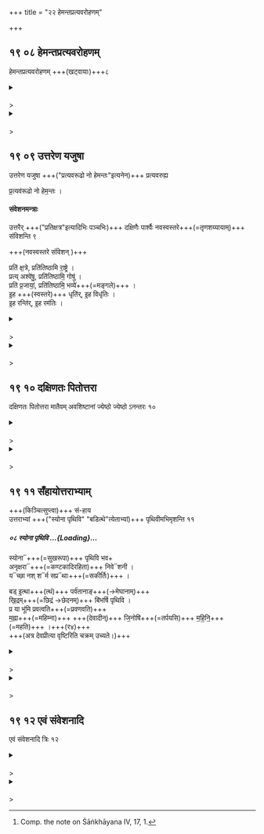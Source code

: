+++
title = "२२ हेमन्तप्रत्यवरोहणम्"

+++


## १९ ०८ हेमन्तप्रत्यवरोहणम्

<div class="js_include" includetitle="false" newlevelforh1="3" unfilled url="/vedAH_yajuH/taittirIyam/sUtram/ApastambaH/gRhyam/sUtra-pAThaH/vishvAsa-prastutiH/22_hemantapratyavarohaNam/19_08_hemantapratyavarohaNam.md">

हेमन्तप्रत्यवरोहणम् +++(खट्वायाः)+++८  

</div>

<div class="js_include collapsed" newlevelforh1="4" title="सर्वाष् टीकाः" unfilled url="/vedAH_yajuH/taittirIyam/sUtram/ApastambaH/gRhyam/sUtra-pAThaH/sarvASh_TIkAH/22_hemantapratyavarohaNam/19_08_hemantapratyavarohaNam.md">

<details><summary><h4></h4>></summary>
<details><summary>Oldenberg</summary>

8. [^1]  (Now follows) the 'redescent' in the winter.

[^1]:  Comp. the note on Śāṅkhāyana IV, 17, 1.
</details>

<details><summary>हरदत्तः</summary>

+++(सम्पादकटिप्पनी - सूत्रमिदमग्रिमे व्याख्यातम् ।)+++
</details>

<details><summary>सुदर्शनः</summary>

+++(सम्पादकटिप्पनी - सूत्रमिदमग्रिमे व्याख्यातम् ।)+++
</details>
</details>

</div>

<div class="js_include collapsed" newlevelforh1="4" title="मूलम्" unfilled url="/vedAH_yajuH/taittirIyam/sUtram/ApastambaH/gRhyam/sUtra-pAThaH/mUlam/22_hemantapratyavarohaNam/19_08_hemantapratyavarohaNam.md">

<details><summary><h4></h4>></summary>

हेमन्तप्रत्यवरोहणम्।

</details>

</div>

## १९ ०९ उत्तरेण यजुषा

<div class="js_include" includetitle="false" newlevelforh1="3" unfilled url="/vedAH_yajuH/taittirIyam/sUtram/ApastambaH/gRhyam/sUtra-pAThaH/vishvAsa-prastutiH/22_hemantapratyavarohaNam/19_09_uttareNa_yajuShA.md">

उत्तरेण यजुषा +++("प्रत्यवरूढो नो हेमन्तः"इत्यनेन)+++ प्रत्यवरुह्य  

<div class="js_include bg-light-yellow" includetitle="false" newlevelforh1="2" unfilled="" url="/vedAH_yajuH/taittirIyam/sUtram/ApastambaH/gRhyam/ekAgnikANDam/vishvAsa-prastutiH/2_18/02_pratyavarUDho_no.md">

प्र॒त्यव॑रूढो नो हेम॒न्तः ।  

</div>

#### संवेशनमन्त्राः  
उत्तरैर् +++("प्रतिक्षत्र"इत्यादिभिः पञ्चभिः)+++ दक्षिणैः पार्श्वैः नवस्वस्तरे+++(=तृणशय्यायाम्)+++ संविशन्ति ९  

+++(नवस्वस्तरे संविशन् )+++  
<div class="js_include bg-light-yellow" includetitle="false" newlevelforh1="2" unfilled="" url="/vedAH_yajuH/taittirIyam/sUtram/ApastambaH/gRhyam/ekAgnikANDam/vishvAsa-prastutiH/2_18/03-07_pratixatre_pratitiShThAmi.md">

प्रति॑ क्ष॒त्रे, प्रति॑तिष्ठामि रा॒ष्ट्रे ।  
प्रत्य् अश्वे॑षु॒, प्रति॑तिष्ठामि॒ गोषु॑ ।  
प्रति॑ प्र॒जायां॒, प्रति॑तिष्ठामि॒ भव्ये॑+++(=मङ्गले)+++ ।  
इ॒ह +++(स्वस्तरे)+++ धृति॑र्, इ॒ह विधृ॑तिः ।  
इ॒ह रन्ति॑र्, इ॒ह रम॑तिः ।  

</div>

</div>

<div class="js_include collapsed" newlevelforh1="4" title="सर्वाष् टीकाः" unfilled url="/vedAH_yajuH/taittirIyam/sUtram/ApastambaH/gRhyam/sUtra-pAThaH/sarvASh_TIkAH/22_hemantapratyavarohaNam/19_09_uttareNa_yajuShA.md">

<details><summary><h4></h4>></summary>
<details><summary>Oldenberg</summary>

9. With the next Yajus (II, 18, 2) they 'redescend' (or take as their sleeping-place a layer of straw instead of the high bedsteads which they have used before). With the next Yajus formulas (II, 18, 3-7) they lie down on a new layer (of straw) on their right sides,
</details>

<details><summary>हरदत्तः</summary>

हेमन्तप्रत्यवरोहणं नाम कर्म नित्यं संवत्सरे संवत्सरे कर्तव्यम्, तदुपदिश्यते—हेमन्ते प्राप्ते खट्वां विहाय पलालस्वस्तरे शेते ।
हेमन्तं ऋतुं प्रति खट्वाया अवरोहणं **हेमन्तप्रत्यवरोहणं, तदुत्तरेण यजुषा** कर्तव्यं "प्रत्यवरूढो नो हेमन्त" इत्यनेन ।
कः पुनरस्य कालः? यस्यां व्युष्टायां हेमन्तः प्रवर्तते शरन्निवर्तते, सा रात्रिरस्य कालः ।
(अपर आह–मार्गशीर्ष्यां पौर्णमास्यामस्तमिते स्थालीपाकान्ते प्रत्यवरोहणं सर्वेषां प्रसिद्धत्वादिति ।
अन्ये—मार्गशीर्ष्यां पौर्णमास्यामित्यनुवर्तयन्ति । )
तत्र प्रत्यवरुह्य तत **उत्तरैर्** मन्त्रैः "प्रतिक्षत्र" इत्यादिभिः पञ्चभिः **नवस्वस्तरे** नवैः पलाशैः कस्पिते शयनीये **दक्षिणैः पार्श्वैः** दक्षिणानि पार्श्वान्यधः कृत्वा **संविशन्ति** शेरते ।
गृहमेधिनः अमात्याश्च पुत्रादयः कुमार्यश्चाप्रत्ताः ।
नित्यस्यैव संवेशनस्य नियमविधिरयम्—निशायां यत्संवेशनं संवप्नार्थं तदस्यां निशायामेव कर्तव्यमिति ।
प्रत्यवरोहणमन्त्रोऽपि तस्मिन्नेव काले वक्तव्यः ॥८॥
</details>

<details><summary>सुदर्शनः</summary>

यस्मिन् कर्माणि हेमन्ते खष्ट्वातः प्रत्यवरोहणं तद्धे**मन्तप्रत्यवरोहणं** नाम कर्मोपदिश्यत इति शेषः ।
अस्मादेव च योगिकान्नामधेयात् "प्रत्यवरूढो नो हेमन्तः" इति मन्त्रलिङ्गाच्चेदं कर्म हेमन्ते प्रथमायां रात्रौ कर्तव्यमिति विधिः कल्प्यते ।
केचित्–"मार्गशीर्ष्यां पौर्णमास्यामस्तमिते" (आप.गृ.१९-३.) इत्यनुवर्तनात्तत्रेदं कर्तव्यमिति ॥८॥
**उत्तरेण यजुषा** "प्रत्यवरूढो नो हेमन्तः" इत्यनेन गृहस्थः पत्न्यादयश्च **नवस्वस्तरे** आरुह्य खष्ट्वातो हेमन्ते प्रत्यवरोहन्ति यावद्धेमन्तस्तावत्खष्ट्वां शय्यां विमुच्य नवस्वस्तर एव शयीमहीति बुद्धिं कुर्वन्तीत्यर्थः ।
न पुनः पूर्वमदृष्टार्थं खष्ट्वामारुह्य मन्त्रेण स्वस्तरं प्रत्यवरोहन्तीति ।
अनन्तरम् **उत्तरैर्**मन्त्रैः "प्रतिक्षत्रे" इत्यादिभिः प्रथमैः पञ्चभिः ।
**नवस्वस्तरे** नवैः पलाशैः कल्पिते शयनीये **दक्षिणैः पार्श्वैः**
दक्षिणानि पार्श्वान्यधः कृत्वा प्रक्छिरसस् **संविशन्ति** ॥९॥
</details>
</details>

</div>

<div class="js_include collapsed" newlevelforh1="4" title="मूलम्" unfilled url="/vedAH_yajuH/taittirIyam/sUtram/ApastambaH/gRhyam/sUtra-pAThaH/mUlam/22_hemantapratyavarohaNam/19_09_uttareNa_yajuShA.md">

<details><summary><h4></h4>></summary>

उत्तरेण यजुषा प्रत्यवरुह्योत्तरैर्दक्षिणैः पार्श्वैर्नवस्वस्तरे संविशन्ति ।

</details>

</div>

## १९ १० दक्षिणतः पितोत्तरा

<div class="js_include" includetitle="false" newlevelforh1="3" unfilled url="/vedAH_yajuH/taittirIyam/sUtram/ApastambaH/gRhyam/sUtra-pAThaH/vishvAsa-prastutiH/22_hemantapratyavarohaNam/19_10_daxiNataH_pitottarA.md">

दक्षिणतः पितोत्तरा मातैवम् अवशिष्टानां ज्येष्ठो ज्येष्ठो ऽनन्तरः १०  

</div>

<div class="js_include collapsed" newlevelforh1="4" title="सर्वाष् टीकाः" unfilled url="/vedAH_yajuH/taittirIyam/sUtram/ApastambaH/gRhyam/sUtra-pAThaH/sarvASh_TIkAH/22_hemantapratyavarohaNam/19_10_daxiNataH_pitottarA.md">

<details><summary><h4></h4>></summary>
<details><summary>Oldenberg</summary>

10. The father to the south, the mother to the north (of him), and so the others, one after the other from the eldest to the youngest.
</details>

<details><summary>हरदत्त-प्रस्तावः</summary>

पुनरपि सूत्रद्वयेन संवेशनमेव विशिनष्टि—
</details>

<details><summary>हरदत्तः</summary>

तेषां संविशतां यः **पिता** स **दक्षिणश्**शेते या माता सो**त्तरा** ।
तयोरन्योन्यापेक्ष दक्षिणोत्तरत्वं "सामात्यः प्राक्शिरा उदङ्मुखः" (आश्व.गृ.२-३-६) इत्याश्वलायनः ।
"मन्त्रविदो मन्त्रान् जपेयुः" (अश्व.गृ.२-३-९.) इति च ॥९॥
**अवशिष्टा** अमात्यास्तेषां यो यो **ज्येष्ठः** कुमारः कुमारी वा स पितुर्दक्षिणतः तदनन्तरो मातुरुत्तरतः ।
तृतीयः प्रथमस्य दक्षिणतः । चतुर्थो द्वितीयस्योत्तरत इत्यादि ।
अन्ये मातुरेवोत्तरतोऽनुज्येष्ठं संवेशनमिच्छन्ति ।
सर्वे प्राक्शिरसः उदङ्मुखाः मन्त्रविदश्च मन्त्रान् जपेयुः ।
अनन्तरवचनं संश्लेषार्थम् ॥१०॥
</details>

<details><summary>सुदर्शनः</summary>

**दक्षिणतः पितोत्तरा मातेति** दक्षिणोत्तरत्वमन्योन्यापेक्षम् ।
**अवशिष्टानां** पुत्रादीनां मध्ये यो यो **ज्येष्ठः** पुत्रो दुहिता वा स स दक्षिणोऽनन्तरश्च, यो यः कनीयान् स स उत्तरोऽनन्तरश्च ; एवमित्यतिदेशात् ।
एतदुक्तं भवति– यस्सर्वज्येष्ठस्स मातुरुत्तरोऽनन्तरः, यो द्वितीयो ज्येष्ठस्स सर्वज्येष्ठस्य उत्तरोऽनन्तर इत्यादि ।
केचित्—सर्वज्येष्ठः पितुर्दक्षिणस्तदनन्तरज्येष्ठो मातुरुत्तर इत्यादीति ॥१०॥
</details>
</details>

</div>

<div class="js_include collapsed" newlevelforh1="4" title="मूलम्" unfilled url="/vedAH_yajuH/taittirIyam/sUtram/ApastambaH/gRhyam/sUtra-pAThaH/mUlam/22_hemantapratyavarohaNam/19_10_daxiNataH_pitottarA.md">

<details><summary><h4></h4>></summary>

दक्षिणतः पितोत्तरा मातैवमवशिष्टानां ज्येष्ठो ज्येष्ठोऽनन्तरः ।

</details>

</div>

## १९ ११ सँहायोत्तराभ्याम्

<div class="js_include" includetitle="false" newlevelforh1="3" unfilled url="/vedAH_yajuH/taittirIyam/sUtram/ApastambaH/gRhyam/sUtra-pAThaH/vishvAsa-prastutiH/22_hemantapratyavarohaNam/19_11_sa.NhAyottarAbhyAm.md">

+++(किञ्चित्सुप्त्वा)+++ सं-हाय  
उत्तराभ्यां +++("स्योना पृथिवि" "बडित्थे"त्येताभ्यां)+++ पृथिवीमभिमृशन्ति ११  
<div class="js_include bg-light-yellow" includetitle="true" newlevelforh1="2" unfilled="" url="/vedAH_yajuH/taittirIyam/sUtram/ApastambaH/gRhyam/ekAgnikANDam/vishvAsa-prastutiH/2_18/08_syonA_pRthivi.md">

##### ०८ स्योना पृथिवि …{Loading}…

<div class="js_include" includetitle="false" newlevelforh1="2" unfilled="" url="/vedAH_Rk/shAkalam/saMhitA/vishvAsa-prastutiH/01/022/15_syonA_pRthivi.md">

स्योना᳓+++(=सुखरूपा)+++ पृथिवि भव+  
अनृक्षरा᳓+++(=कण्टकादिरहिता)+++ निवे᳓शनी ।  
य᳓च्छा नश् श᳓र्म सप्र᳓थाः+++(=सकीर्तिः)+++ ।

</div>
</div>

<div class="js_include bg-light-yellow" includetitle="false" newlevelforh1="2" unfilled="" url="/vedAH_yajuH/taittirIyam/sUtram/ApastambaH/gRhyam/ekAgnikANDam/vishvAsa-prastutiH/2_18/09_baDitthA_parvatAnAnkhidrambibharShi.md">

बड् इ॒त्था+++(त्थं)+++ पर्व॑तानाङ्+++(→मेघानाम्)+++  
खि॒द्रम्+++(=छिद्रं →छेदनम्)+++ बि॑भर्षि पृथिवि ।  
प्र या भू॑मि प्रवत्वति+++(=प्रवणवति)+++  
म॒ह्ना+++(=महिम्ना)+++ +++(देवादीन्)+++ जि॒नोषि॑+++(=तर्पयसि)+++ म॒हि॒नि॒+++(=महति)+++ ।+++(र४)+++  
+++(अत्र देवप्रीत्या वृष्टिरिति चक्रम् उच्यते।)+++

</div>

</div>

<div class="js_include collapsed" newlevelforh1="4" title="सर्वाष् टीकाः" unfilled url="/vedAH_yajuH/taittirIyam/sUtram/ApastambaH/gRhyam/sUtra-pAThaH/sarvASh_TIkAH/22_hemantapratyavarohaNam/19_11_sa.NhAyottarAbhyAm.md">

<details><summary><h4></h4>></summary>
<details><summary>Oldenberg</summary>

11. After he has arisen, he touches the earth with the next two (verses, II, 18, 8. 9).
</details>

<details><summary>हरदत्तः</summary>

एवं संविश्य किञ्चित् सुप्त्वा **संहाय** सम्पूर्वो जहातिः शयनादुत्थायासने दृष्टः, "कलिश्शयानो भवति संजिहानस्तु द्वापर" इति ।
(ऐतरेय ब्रा.पं.७)उत्त्थायाचम्यो**त्तराभ्यां** ऋग्भ्यां "स्योना पृथिवि" "बडित्थे"त्येताभ्यां पृथिवीमभिमृशेयुः ॥११॥
</details>

<details><summary>सुदर्शनः</summary>

**संहाय** सङ्गता एव शयित्वा, न पुनः पृथक्पृथक् । ततस्स्वस्तरादवरुह्य **उत्तराभ्याम्** ऋग्भ्यां **पृथिवीमभिमृशन्ति**।
अत्र च मन्त्रोच्चारणयोग्यानामेव, न त्वमन्त्रवतामपि वाचनम् ॥११॥
</details>
</details>

</div>

<div class="js_include collapsed" newlevelforh1="4" title="मूलम्" unfilled url="/vedAH_yajuH/taittirIyam/sUtram/ApastambaH/gRhyam/sUtra-pAThaH/mUlam/22_hemantapratyavarohaNam/19_11_sa.NhAyottarAbhyAm.md">

<details><summary><h4></h4>></summary>

सँहायोत्तराभ्यां पृथिवीमभिमृशन्ति ।

</details>

</div>

## १९ १२ एवं संवेशनादि

<div class="js_include" includetitle="false" newlevelforh1="3" unfilled url="/vedAH_yajuH/taittirIyam/sUtram/ApastambaH/gRhyam/sUtra-pAThaH/vishvAsa-prastutiH/22_hemantapratyavarohaNam/19_12_evaM_saMveshanAdi.md">

एवं संवेशनादि त्रिः १२  

</div>

<div class="js_include collapsed" newlevelforh1="4" title="सर्वाष् टीकाः" unfilled url="/vedAH_yajuH/taittirIyam/sUtram/ApastambaH/gRhyam/sUtra-pAThaH/sarvASh_TIkAH/22_hemantapratyavarohaNam/19_12_evaM_saMveshanAdi.md">

<details><summary><h4></h4>></summary>
<details><summary>Oldenberg</summary>

12. In the same way the lying down, &c., is repeated thrice.
</details>

<details><summary>हरदत्तः</summary>

**एवं** संवेशनं संहायाभिमर्शनं च मन्त्रवत् त्रिरावर्तनीयमित्यर्थः ।
प्रत्यवरोहणं तु सकृदेव ।
"उदित आदित्ये सौर्याणि स्वस्त्ययनानि च जपित्वाऽन्नं संस्कृत्य ब्राह्मणान् भोजयित्वा स्वस्त्ययनं वाचयित्वा"(आश्व.गृ.४-६-१८.) इत्याश्वलायनः ॥१२॥
</details>

<details><summary>सुदर्शनः</summary>

**एवमेतत्संवेशनादि** समन्त्रकमेव **त्रिर्** आवर्तनीयम् ।
कथं पुनः उदगयनपूर्वपक्षाहःपुण्याहेषु कार्याणि (आप.गृ.१-२.) इत्यहः पुण्याहविधाने सति, तद्विरुद्धरात्राविदं कर्तव्यमित्युपदिश्यते ? उच्यते–नैवात्र संवेशेनं विधीयते, येनेदमह्नि पुण्याहे स्यात् ।
किं तर्हि ? यदेव रागप्राप्तं रात्रौ संवेशनं तदादृत्य मन्त्रा नियमाश्च विधीयन्ते ; यथा रागप्राप्तं भोजनमाश्रित्य उपस्तरणप्राणाग्निहोत्रादयः ।
यथा वा "पयस्वतीरोषधयः इति पुरा बर्हिष आहर्तोर्जायापती अश्नीतः" (आप.श्रौ.४-२-३.) इत्यादि ।
तेन रात्रावेवेदं कर्मेत्युपपन्नम् ।
अन्ते च ब्राह्मणभोजनम्– "शुचीन् मन्त्रवतस्सर्वकृत्येषु भोजयेत्" (आप.ध.२-१५-११) इति वचनात् ॥१२॥
अथेशानबलिर्नाम नित्यः पाकयज्ञो मन्त्राम्नानक्रमप्राप्तो व्याख्यायते तस्य च सामान्यविधिसिद्धोदगयनादिरेव कालः, इह सर्पबलिवत्कालविशेषस्यानुपदेशात् ।
ततश्च प्रतिसंवत्सरमिदं कर्म नावर्तनीयम् ; सकृत्कृते कृतश्शास्त्रार्थः इति न्यायात् ।
केचित्— शास्त्रान्तरात् प्रतिसंवत्त्सरमावृत्तिः सकृत्प्रयोगश्च विकल्प्यते ।
तथा शास्त्रान्तरादेव गवां शान्त्यर्थः पुत्रादिकामार्थश्च प्रयोगः प्रत्येतव्य इति ।
</details>
</details>

</div>

<div class="js_include collapsed" newlevelforh1="4" title="मूलम्" unfilled url="/vedAH_yajuH/taittirIyam/sUtram/ApastambaH/gRhyam/sUtra-pAThaH/mUlam/22_hemantapratyavarohaNam/19_12_evaM_saMveshanAdi.md">

<details><summary><h4></h4>></summary>

एवं संवेशनादि त्रिः ।

</details>

</div>
